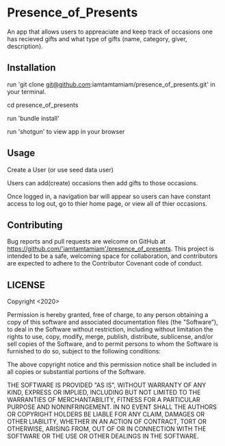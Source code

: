 # Presence_of_Presents

An app that allows users to appreaciate and keep track of occasions one has recieved gifts and what type of gifts (name, category, giver, description).

## Installation

run 'git clone git@github.com:iamtamtamiam/presence_of_presents.git' in your terminal.

cd presence_of_presents

run 'bundle install'

run 'shotgun' to view app in your browser

## Usage
Create a User (or use seed data user)

Users can add(create) occasions then add gifts to those occasions.

Once logged in, a navigation bar will appear so users can have constant access to log out, go to thier home page, or view all of thier occasions.

## Contributing

Bug reports and pull requests are welcome on GitHub at https://github.com/'iamtamtamiam'/presence_of_presents. This project is intended to be a safe, welcoming space for collaboration, and contributors are expected to adhere to the Contributor Covenant code of conduct.

## LICENSE
Copyright <2020> <iamtamtamiam>

Permission is hereby granted, free of charge, to any person obtaining a copy of this software and associated documentation files (the "Software"), to deal in the Software without restriction, including without limitation the rights to use, copy, modify, merge, publish, distribute, sublicense, and/or sell copies of the Software, and to permit persons to whom the Software is furnished to do so, subject to the following conditions:

The above copyright notice and this permission notice shall be included in all copies or substantial portions of the Software.

THE SOFTWARE IS PROVIDED "AS IS", WITHOUT WARRANTY OF ANY KIND, EXPRESS OR IMPLIED, INCLUDING BUT NOT LIMITED TO THE WARRANTIES OF MERCHANTABILITY, FITNESS FOR A PARTICULAR PURPOSE AND NONINFRINGEMENT. IN NO EVENT SHALL THE AUTHORS OR COPYRIGHT HOLDERS BE LIABLE FOR ANY CLAIM, DAMAGES OR OTHER LIABILITY, WHETHER IN AN ACTION OF CONTRACT, TORT OR OTHERWISE, ARISING FROM, OUT OF OR IN CONNECTION WITH THE SOFTWARE OR THE USE OR OTHER DEALINGS IN THE SOFTWARE.

